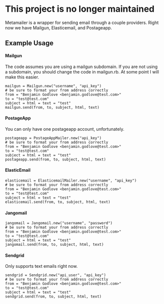 # This project is no longer maintained

Metamailer is a wrapper for sending email through a couple providers. Right now we have Mailgun, Elasticemail, and Postageapp.

## Example Usage

#### Mailgun

The code assumes you are using a mailgun subdomain. If you are not using a subdomain, you should change the code in mailgun.rb. At some point I will make this easier.
```
mailgun = Mailgun.new("username", "api_key")
# be sure to format your from address correctly
from = "Benjamin Godlove <benjamin.godlove@test.com>"
to = "test@test.com"
subject = html = text = "test"
mailgun.send(from, to, subject, html, text)
```

#### PostageApp

You can only have one postageapp account, unfortunately.
```
postageapp = PostageAppMailer.new("api_key")
# be sure to format your from address correctly
from = "Benjamin Godlove <benjamin.godlove@test.com>"
to = "test@test.com"
subject = html = text = "test"
postageapp.send(from, to, subject, html, text)
```

#### ElasticEmail
```
elasticemail = ElasticemailMailer.new("username", "api_key")
# be sure to format your from address correctly
from = "Benjamin Godlove <benjamin.godlove@test.com>"
to = "test@test.com"
subject = html = text = "test"
elasticemail.send(from, to, subject, html, text)
```

#### Jangomail
```
jangomail = Jangomail.new("username", "password")
# be sure to format your from address correctly
from = "Benjamin Godlove <benjamin.godlove@test.com>"
to = "test@test.com"
subject = html = text = "test"
jangomail.send(from, to, subject, html, text)
```

#### Sendgrid

Only supports text emails right now.
```
sendgrid = Sendgrid.new("api_user", "api_key")
# be sure to format your from address correctly
from = "Benjamin Godlove <benjamin.godlove@test.com>"
to = "test@test.com"
subject = html = text = "test"
sendgrid.send(from, to, subject, html, text)
```
